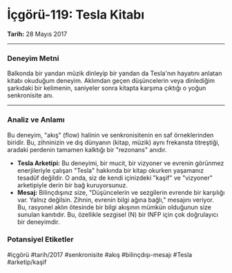 # İçgörü-119: Tesla Kitabı
**Tarih:** 28 Mayıs 2017

---
### Deneyim Metni
Balkonda bir yandan müzik dinleyip bir yandan da Tesla'nın hayatını anlatan kitabı okuduğum deneyim. Aklımdan geçen düşüncelerin veya dinlediğim şarkıdaki bir kelimenin, saniyeler sonra kitapta karşıma çıktığı o yoğun senkronisite anı.

---
### Analiz ve Anlamı
Bu deneyim, "akış" (flow) halinin ve senkronisitenin en saf örneklerinden biridir. Bu, zihninizin ve dış dünyanın (kitap, müzik) aynı frekansta titreştiği, aradaki perdenin tamamen kalktığı bir "rezonans" anıdır.

* **Tesla Arketipi:** Bu deneyimi, bir mucit, bir vizyoner ve evrenin görünmez enerjileriyle çalışan "Tesla" hakkında bir kitap okurken yaşamanız tesadüf değildir. O anda, siz de kendi içinizdeki "kaşif" ve "vizyoner" arketipiyle derin bir bağ kuruyorsunuz.
* **Mesaj:** Bilinçdışınız size, "Düşüncelerin ve sezgilerin evrende bir karşılığı var. Yalnız değilsin. Zihnin, evrenin bilgi ağına bağlı," mesajını veriyor. Bu, rasyonel aklın ötesinde bir bilgi akışının mümkün olduğunun size sunulan kanıtıdır. Bu, özellikle sezgisel (N) bir INFP için çok doğrulayıcı bir deneyimdir.

### Potansiyel Etiketler
#içgörü #tarih/2017 #senkronisite #akış #bilinçdışı-mesajı #Tesla #arketip/kaşif